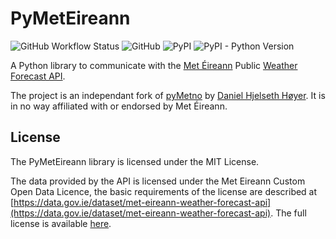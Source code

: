 # PyMetEireann

![GitHub Workflow Status](https://img.shields.io/github/workflow/status/DylanGore/PyMetEireann/Publish%20Python%20%F0%9F%90%8D%20distributions%20%F0%9F%93%A6%20to%20PyPI?style=for-the-badge)
![GitHub](https://img.shields.io/github/license/DylanGore/PyMetEireann?style=for-the-badge)
![PyPI](https://img.shields.io/pypi/v/PyMetEireann?style=for-the-badge)
![PyPI - Python Version](https://img.shields.io/pypi/pyversions/PyMetEireann?style=for-the-badge)

A Python library to communicate with the [Met Éireann](https://www.met.ie/) Public [Weather Forecast API](https://data.gov.ie/dataset/met-eireann-weather-forecast-api).

The project is an independant fork of [pyMetno](https://github.com/Danielhiversen/pyMetno) by [Daniel Hjelseth Høyer](https://github.com/Danielhiversen/pyMetno/). It is in no way affiliated with or endorsed by Met Éireann.

## License

The PyMetEireann library is licensed under the MIT License.

The data provided by the API is licensed under the Met Eireann Custom Open Data Licence, the basic requirements of the license are described at [https://data.gov.ie/dataset/met-eireann-weather-forecast-api](https://data.gov.ie/dataset/met-eireann-weather-forecast-api). The full license is available [here](https://www.met.ie/cms/assets/uploads/2018/05/Met-%C3%89ireann-Open-Data-Custom-Licence_Final.odt).
